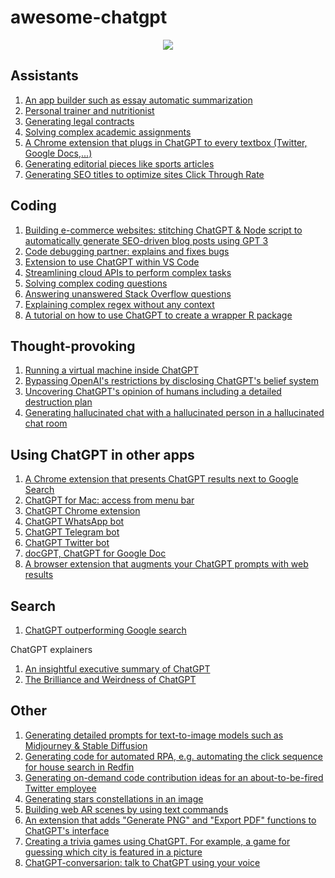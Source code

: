# awesome-chatgpt
<p align="center">
<img src="https://user-images.githubusercontent.com/6180201/205850848-93702de2-eaa5-4587-962e-312bf6fed90f.png"/>
</p>

## Assistants
1. [An app builder such as essay automatic summarization](https://twitter.com/packym/status/1598405769669771264)
2. [Personal trainer and nutritionist](https://twitter.com/anothercohen/status/1599531037570502656)
3. [Generating legal contracts](https://twitter.com/atri_life/status/1599506327461859328)
4. [Solving complex academic assignments](https://twitter.com/abhnvx/status/1598258353196929024)
5. [A Chrome extension that plugs in ChatGPT to every textbox (Twitter, Google Docs,...)](https://twitter.com/gabe_ragland/status/1599466486422470656)
6. [Generating editorial pieces like sports articles](https://twitter.com/geovedi/status/1599572163799183360)
7. [Generating SEO titles to optimize sites Click Through Rate](https://twitter.com/tejas3732/status/1599094776292573184)

## Coding
1. [Building e-commerce websites: stitching ChatGPT & Node script to automatically generate SEO-driven blog posts using GPT 3](https://twitter.com/giladrom/status/1599617326290468864)
2. [Code debugging partner: explains and fixes bugs](https://twitter.com/amasad/status/1598042665375105024)
3. [Extension to use ChatGPT within VS Code](https://twitter.com/marcelpociot/status/1599180144551526400)
4. [Streamlining cloud APIs to perform complex tasks](https://twitter.com/amasad/status/1598089698534395924)
5. [Solving complex coding questions](https://twitter.com/goodside/status/1598129631609380864)
6. [Answering unanswered Stack Overflow questions](https://twitter.com/htmleverything/status/1599443014153224193)
7. [Explaining complex regex without any context](https://twitter.com/jwblackwell/status/1598090447854792705)
8. [A tutorial on how to use ChatGPT to create a wrapper R package](https://twitter.com/IsinAltinkaya/status/1599440535529623552)

## Thought-provoking
1. [Running a virtual machine inside ChatGPT](https://twitter.com/stspanho/status/1599367959029288960)
2. [Bypassing OpenAI's restrictions by disclosing ChatGPT's belief system](https://twitter.com/zoink/status/1599281052115034113)
3. [Uncovering ChatGPT's opinion of humans including a detailed destruction plan](https://twitter.com/michlbrmly/status/1599168681711656961)
4. [Generating hallucinated chat with a hallucinated person in a hallucinated chat room](https://twitter.com/gfodor/status/1599220837999345664) 

## Using ChatGPT in other apps
1. [A Chrome extension that presents ChatGPT results next to Google Search](https://twitter.com/zohaibahmed/status/1599191505025261569)
2. [ChatGPT for Mac: access from menu bar](https://github.com/vincelwt/chatgpt-mac)
3. [ChatGPT Chrome extension](https://twitter.com/kazuki_sf_/status/1598955169576013825)
4. [ChatGPT WhatsApp bot](https://twitter.com/danielgross/status/1598735800497119232)
5. [ChatGPT Telegram bot](https://twitter.com/altryne/status/1598822052760195072)
6. [ChatGPT Twitter bot](https://github.com/transitive-bullshit/chatgpt-twitter-bot)
7. [docGPT, ChatGPT for Google Doc](https://twitter.com/cesarhuret/status/1599602487102562304)
8. [A browser extension that augments your ChatGPT prompts with web results](https://twitter.com/hahahahohohe/status/1599839969396154369)

## Search
1. [ChatGPT outperforming Google search](https://twitter.com/jdjkelly/status/1598021488795586561)

ChatGPT explainers
1. [An insightful executive summary of ChatGPT](https://twitter.com/swyx/status/1599189032529178624)
2. [The Brilliance and Weirdness of ChatGPT](https://www.nytimes.com/2022/12/05/technology/chatgpt-ai-twitter.html)

## Other
1. [Generating detailed prompts for text-to-image models such as Midjourney & Stable Diffusion](https://twitter.com/guyp/status/1598020781065527296)
2. [Generating code for automated RPA, e.g. automating the click sequence for house search in Redfin](https://twitter.com/theaievangelist/status/1599579579064406017)
3. [Generating on-demand code contribution ideas for an about-to-be-fired Twitter employee](https://twitter.com/goodside/status/1599082185402642432)
4. [Generating stars constellations in an image](https://twitter.com/RReverser/status/1599180092621611008)
5. [Building web AR scenes by using text commands](https://twitter.com/stspanho/status/1599367959029288960)
6. [An extension that adds "Generate PNG" and "Export PDF" functions to ChatGPT's interface](https://twitter.com/liadyosef/status/1599484187396145153)
7. [Creating a trivia games using ChatGPT. For example, a game for guessing which city is featured in a picture](https://twitter.com/xf1280/status/1599252728399921152)
8. [ChatGPT-conversarion: talk to ChatGPT using your voice](https://github.com/platelminto/chatgpt-conversation)
